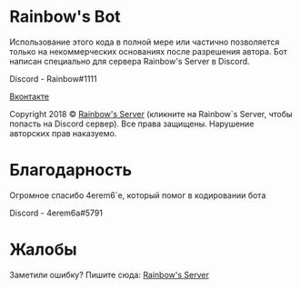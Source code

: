 # Rainbow's Bot
Использование этого кода в полной мере или частично позволяется только на некоммерческих основаниях после разрешения автора. Бот написан специально для сервера Rainbow's Server в Discord.

Discord - Rainbow#1111

[Вконтакте](https://vk.com/romanovyoutube)

Copyright 2018 © [Rainbow's Server](https://discord.gg/CtRp5GB) (кликните на Rainbow`s Server, чтобы попасть на Discord сервер). Все права защищены.
Нарушение авторских прав наказуемо.

# Благодарность

Огромное спасибо 4erem6`е, который помог в кодировании бота

Discord - 4erem6a#5791

# Жалобы

Заметили ошибку? Пишите сюда:  [Rainbow's Server](https://discord.gg/qZWdVRj)
